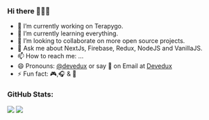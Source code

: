 ### Hi there 👋👋👋

- 🔭 I’m currently working on Terapygo.
- 🌱 I’m currently learning everything.
- 👯 I’m looking to collaborate on more open source projects.
- 💬 Ask me about NextJs, Firebase, Redux, NodeJS and VanillaJS.
- 📫 How to reach me: ...
- 😄 Pronouns: [@devedux](https://www.linkedin.com/in/cristhian-laurente-016a88207/) or say 👋 on Email at [Devedux](mailto:devedux@gmail.com)
- ⚡ Fun fact: 🎮,🎧 & 🎤

### GitHub Stats:
<img src="https://github-readme-stats.vercel.app/api?username=devedux&hide=contribs,prs&theme=blueberry" />

<img src="https://github-readme-stats.vercel.app/api/top-langs/?username=devedux&theme=tokyonight&layout=compact&exclude_repo=github-readme-stats,devedux.github.io" />
